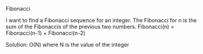 Fibonacci

I want to find a Fibonacci sequence for an integer.
The Fibonacci for n is the sum of the Fibonaccis of the previous two numbers.
Fibonacci(n) = Fibonacci(n-1) + Fibonacci(n-2)

Solution: O(N) where N is the value of the integer
